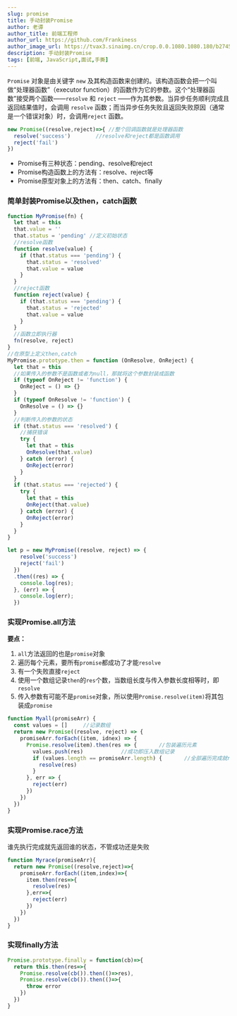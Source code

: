 ```yaml
---
slug: promise
title: 手动封装Promise
author: 老谭
author_title: 前端工程师
author_url: https://github.com/Frankiness
author_image_url: https://tvax3.sinaimg.cn/crop.0.0.1080.1080.180/b2745d44ly8g8s4muqeggj20u00u0n0k.jpg?KID=imgbed,tva&Expires=1582389585&ssig=EvXmyu%2FXsX
description: 手动封装Promise
tags: [前端, JavaScript,面试,手撕]
---
```


`Promise` 对象是由关键字 `new` 及其构造函数来创建的。该构造函数会把一个叫做“处理器函数”（executor function）的函数作为它的参数。这个“处理器函数”接受两个函数——`resolve` 和 `reject` ——作为其参数。当异步任务顺利完成且返回结果值时，会调用 `resolve` 函数；而当异步任务失败且返回失败原因（通常是一个错误对象）时，会调用`reject` 函数。
```javascript
new Promise((resolve,reject)=>{	//整个回调函数就是处理器函数
  resolve('success')		//resolve和reject都是函数调用
  reject('fail')
})
```
<!-- truncate -->
- Promise有三种状态：pending、resolve和reject
- Promise构造函数上的方法有：resolve、reject等
- Promise原型对象上的方法有：then、catch、finally
### 简单封装Promise以及then，catch函数
```javascript
function MyPromise(fn) {
  let that = this
  that.value = ''
  that.status = 'pending' //定义初始状态
  //resolve函数
  function resolve(value) {
    if (that.status === 'pending') {
      that.status = 'resolved'
      that.value = value
    }
  }
  //reject函数
  function reject(value) {
    if (that.status === 'pending') {
      that.status = 'rejected'
      that.value = value
    }
  }
  //函数立即执行器
  fn(resolve, reject)
}
//在原型上定义then,catch
MyPromise.prototype.then = function (OnResolve, OnReject) {
  let that = this
  //如果传入的参数不是函数或者为null，那就将这个参数封装成函数
  if (typeof OnReject != 'function') {
    OnReject = () => {}
  }
  if (typeof OnResolve != 'function') {
    OnResolve = () => {}
  }
  //判断传入的参数的状态
  if (that.status === 'resolved') {
    //捕获错误
    try {
      let that = this
      OnResolve(that.value)
    } catch (error) {
      OnReject(error)
    }
  }
  if (that.status === 'rejected') {
    try {
      let that = this
      OnReject(that.value)
    } catch (error) {
      OnReject(error)
    }
  }
}

let p = new MyPromise((resolve, reject) => {
    resolve('success')
    reject('fail')
  })
  .then((res) => {
    console.log(res);
  }, (err) => {
    console.log(err);
  })
```
### 实现Promise.all方法
**要点：**

1. `all`方法返回的也是`promise`对象
1. 遍历每个元素，要所有`promise`都成功了才能`resolve`
1. 有一个失败直接`reject`
1. 使用一个数组记录`then`的`res`个数，当数组长度与传入参数长度相等时，即`resolve`
1. 传入参数有可能不是`promise`对象，所以使用`Promise.resolve(item)`将其包装成`promise`
```javascript
function Myall(promiseArr) {
  const values = []		//记录数组
  return new Promise((resolve, reject) => {
    promiseArr.forEach((item, idnex) => {
      Promise.resolve(item).then(res => {		//包装遍历元素
        values.push(res)			//成功即压入数组记录
        if (values.length == promiseArr.length) {		//全部遍历完成就resolve
          resolve(res)
        }
      }, err => {
        reject(err)
      })
    })
  })
}
```
### 实现Promise.race方法
谁先执行完成就先返回谁的状态，不管成功还是失败
```javascript
function Myrace(promiseArr){
  return new Promise((resolve,reject)=>{
    promiseArr.forEach((item,index)=>{
      item.then(res=>{
        resolve(res)
      },err=>{
        reject(err)
      })
    })
  })
}
```
### 实现finally方法
```javascript
Promise.prototype.finally = function(cb)=>{
  return this.then(res=>{
    Promise.resolve(cb()).then(()=>res),
    Promise.resolve(cb()).then(()=>{
      throw error
    })
  })
}
```
